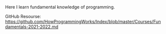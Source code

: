 Here I learn fundamental knowledge of programming.

GitHub Resourse: https://github.com/HowProgrammingWorks/Index/blob/master/Courses/Fundamentals-2021-2022.md

